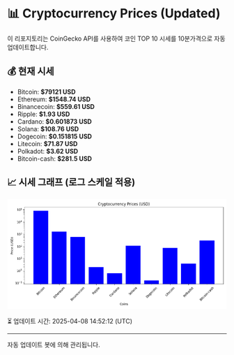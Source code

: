 
# 📊 Cryptocurrency Prices (Updated)

이 리포지토리는 CoinGecko API를 사용하여 코인 TOP 10 시세를 10분가격으로 자동 업데이트합니다.

## 💰 현재 시세
- Bitcoin: **$79121 USD**
- Ethereum: **$1548.74 USD**
- Binancecoin: **$559.61 USD**
- Ripple: **$1.93 USD**
- Cardano: **$0.601873 USD**
- Solana: **$108.76 USD**
- Dogecoin: **$0.151815 USD**
- Litecoin: **$71.87 USD**
- Polkadot: **$3.62 USD**
- Bitcoin-cash: **$281.5 USD**

## 📈 시세 그래프 (로그 스케일 적용)
![Crypto Prices](crypto_prices.png)

⏳ 업데이트 시간: 2025-04-08 14:52:12 (UTC)

---
자동 업데이트 봇에 의해 관리됩니다.
